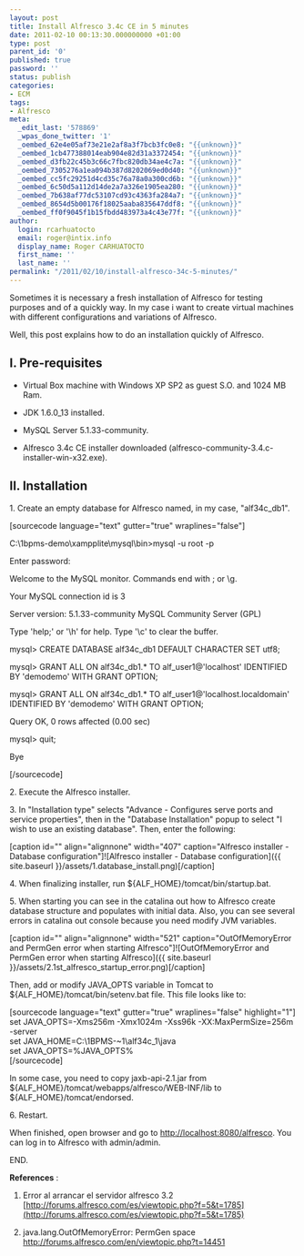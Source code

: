 ```yaml
---
layout: post
title: Install Alfresco 3.4c CE in 5 minutes
date: 2011-02-10 00:13:30.000000000 +01:00
type: post
parent_id: '0'
published: true
password: ''
status: publish
categories:
- ECM
tags:
- Alfresco
meta:
  _edit_last: '578869'
  _wpas_done_twitter: '1'
  _oembed_62e4e05af73e21e2af8a3f7bcb3fc0e8: "{{unknown}}"
  _oembed_1cb477388014eab904e82d31a3372454: "{{unknown}}"
  _oembed_d3fb22c45b3c66c7fbc820db34ae4c7a: "{{unknown}}"
  _oembed_7305276a1ea094b387d8202069ed0d40: "{{unknown}}"
  _oembed_cc5fc29251d4cd35c76a78a0a300cd6b: "{{unknown}}"
  _oembed_6c50d5a112d14de2a7a326e1905ea280: "{{unknown}}"
  _oembed_7b638af77dc53107cd93c4363fa284a7: "{{unknown}}"
  _oembed_8654d5b00176f18025aaba835647ddf8: "{{unknown}}"
  _oembed_ff0f9045f1b15fbdd483973a4c43e77f: "{{unknown}}"
author:
  login: rcarhuatocto
  email: roger@intix.info
  display_name: Roger CARHUATOCTO
  first_name: ''
  last_name: ''
permalink: "/2011/02/10/install-alfresco-34c-5-minutes/"
---
```

Sometimes it is necessary a fresh installation of Alfresco for testing purposes and of a quickly way. In my case i want to create virtual machines with different configurations and variations of Alfresco.  
  
Well, this post explains how to do an installation quickly of Alfresco.

  
## I. Pre-requisites

  
  

  * Virtual Box machine with Windows XP SP2 as guest S.O. and 1024 MB Ram.
  

  * JDK 1.6.0_13 installed.
  

  * MySQL Server 5.1.33-community.
  

  * Alfresco 3.4c CE installer downloaded (alfresco-community-3.4.c-installer-win-x32.exe).
  

  
## II. Installation

  
1\. Create an empty database for Alfresco named, in my case, "alf34c_db1".

  
[sourcecode language="text" gutter="true" wraplines="false"]  
  
C:\1bpms-demo\xampplite\mysql\bin>mysql -u root -p  
  
Enter password:  
  
Welcome to the MySQL monitor. Commands end with ; or \g.  
  
Your MySQL connection id is 3  
  
Server version: 5.1.33-community MySQL Community Server (GPL)

  
Type 'help;' or '\h' for help. Type '\c' to clear the buffer.

  
mysql> CREATE DATABASE alf34c_db1 DEFAULT CHARACTER SET utf8;  
  
mysql> GRANT ALL ON alf34c_db1.* TO alf_user1@'localhost' IDENTIFIED BY 'demodemo' WITH GRANT OPTION;  
  
mysql> GRANT ALL ON alf34c_db1.* TO alf_user1@'localhost.localdomain' IDENTIFIED BY 'demodemo' WITH GRANT OPTION;

  
Query OK, 0 rows affected (0.00 sec)

  
mysql> quit;  
  
Bye  
  
[/sourcecode]

  
2\. Execute the Alfresco installer.

  
3\. In "Installation type" selects "Advance - Configures serve ports and service properties", then in the "Database Installation" popup to select "I wish to use an existing database". Then, enter the following:

  
[caption id="" align="alignnone" width="407" caption="Alfresco installer - Database configuration"]![Alfresco installer - Database configuration]({{ site.baseurl }}/assets/1.database_install.png)[/caption]

  
4\. When finalizing installer, run ${ALF_HOME}/tomcat/bin/startup.bat.

  
5\. When starting you can see in the catalina out how to Alfresco create database structure and populates with initial data. Also, you can see several errors in catalina out console because you need modify JVM variables.

  
[caption id="" align="alignnone" width="521" caption="OutOfMemoryError and PermGen error when starting Alfresco"]![OutOfMemoryError and PermGen error when starting Alfresco]({{ site.baseurl }}/assets/2.1st_alfresco_startup_error.png)[/caption]

  
Then, add or modify JAVA_OPTS variable in Tomcat to ${ALF_HOME}/tomcat/bin/setenv.bat file. This file looks like to:

  
[sourcecode language="text" gutter="true" wraplines="false" highlight="1"]  
set JAVA_OPTS=-Xms256m -Xmx1024m -Xss96k -XX:MaxPermSize=256m -server  
set JAVA_HOME=C:\1BPMS-~1\alf34c_1\java  
set JAVA_OPTS=%JAVA_OPTS%  
[/sourcecode]

In some case, you need to copy jaxb-api-2.1.jar from ${ALF_HOME}/tomcat/webapps/alfresco/WEB-INF/lib to ${ALF_HOME}/tomcat/endorsed.

6\. Restart.

When finished, open browser and go to <http://localhost:8080/alfresco>. You can log in to Alfresco with admin/admin.

END.

**References** :

1) Error al arrancar el servidor alfresco 3.2  
[http://forums.alfresco.com/es/viewtopic.php?f=5&t=1785](http://forums.alfresco.com/es/viewtopic.php?f=5&t=1785)

2) java.lang.OutOfMemoryError: PermGen space  
<http://forums.alfresco.com/en/viewtopic.php?t=14451>
